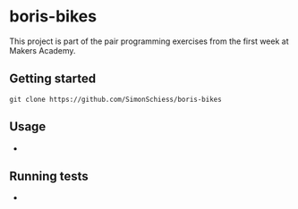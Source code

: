 # boris-bikes

This project is part of the pair programming exercises from the first week at Makers Academy.

## Getting started

`git clone https://github.com/SimonSchiess/boris-bikes`

## Usage

-

## Running tests

-